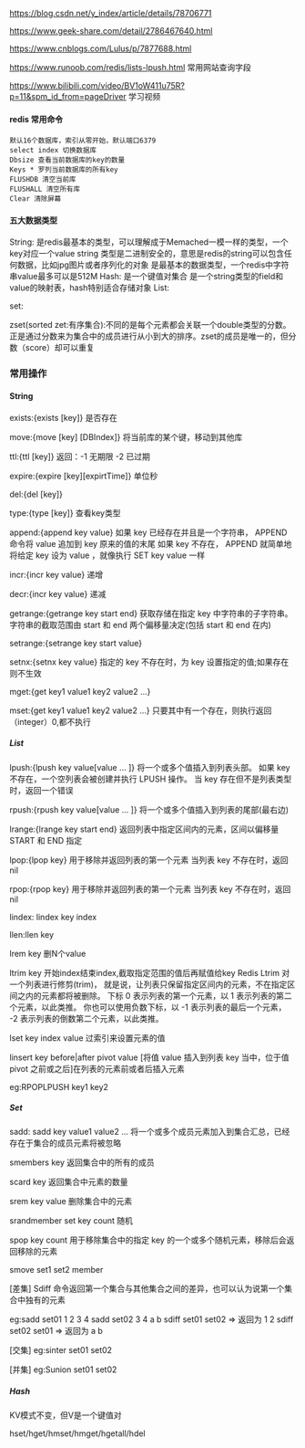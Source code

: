 <!--
 * @Author: your name
 * @Date: 2020-11-10 15:11:26
 * @LastEditTime: 2021-05-18 17:00:36
 * @LastEditors: Please set LastEditors
 * @Description: In User Settings Edit
 * @FilePath: \Notes\Redis\下载操作文档.md
-->
https://blog.csdn.net/y_index/article/details/78706771

https://www.geek-share.com/detail/2786467640.html

https://www.cnblogs.com/Lulus/p/7877688.html

https://www.runoob.com/redis/lists-lpush.html  常用网站查询字段

https://www.bilibili.com/video/BV1oW411u75R?p=11&spm_id_from=pageDriver  学习视频

#### redis 常用命令

```redis
默认16个数据库，索引从零开始，默认端口6379
select index 切换数据库 
Dbsize 查看当前数据库的key的数量
Keys * 罗列当前数据库的所有key
FLUSHDB 清空当前库
FLUSHALL 清空所有库
Clear 清除屏幕
```

#### 五大数据类型

String: 是redis最基本的类型，可以理解成于Memached一模一样的类型，一个key对应一个value
        string 类型是二进制安全的，意思是redis的string可以包含任何数据，比如jpg图片或者序列化的对象
        是最基本的数据类型，一个redis中字符串value最多可以是512M
Hash:   是一个键值对集合
        是一个string类型的field和value的映射表，hash特别适合存储对象
List:   

set:

zset(sorted zet:有序集合):不同的是每个元素都会关联一个double类型的分数。
        正是通过分数来为集合中的成员进行从小到大的排序。zset的成员是唯一的，但分数（score）却可以重复

### 常用操作

#### String

exists:{exists [key]}  是否存在

move:{move [key] [DBIndex]} 将当前库的某个键，移动到其他库 

ttl:{ttl [key]} 返回：-1  无期限    -2  已过期

expire:{expire [key][expirtTime]} 单位秒  

del:{del [key]}

type:{type [key]} 查看key类型

append:{append key value}  如果 key 已经存在并且是一个字符串， APPEND 命令将 value 追加到 key 原来的值的末尾
                           如果 key 不存在， APPEND 就简单地将给定 key 设为  value ，就像执行 SET key value 一样

incr:{incr key value} 递增
 
decr:{incr key value} 递减

getrange:{getrange key start end} 获取存储在指定 key 中字符串的子字符串。字符串的截取范围由 start 和 end 两个偏移量决定(包括 start 和 end 在内)

setrange:{setrange key start value}

setnx:{setnx key value} 指定的 key 不存在时，为 key 设置指定的值;如果存在则不生效

mget:{get key1 value1 key2 value2 ...}

mset:{get key1 value1 key2 value2 ...}  只要其中有一个存在，则执行返回（integer）0,都不执行

##### List

lpush:{lpush key value[value ... ]}  将一个或多个值插入到列表头部。 如果 key 不存在，一个空列表会被创建并执行 LPUSH 操作。 当 key 存在但不是列表类型时，返回一个错误

rpush:{rpush key value[value ... ]}  将一个或多个值插入到列表的尾部(最右边)

lrange:{lrange key start end}  返回列表中指定区间内的元素，区间以偏移量 START 和 END 指定

lpop:{lpop key} 用于移除并返回列表的第一个元素 当列表 key 不存在时，返回 nil 

rpop:{rpop key} 用于移除并返回列表的第一个元素 当列表 key 不存在时，返回 nil 

lindex: lindex key index 

llen:llen key

lrem key 删N个value

ltrim key 开始index结束index,截取指定范围的值后再赋值给key Redis Ltrim 对一个列表进行修剪(trim)，
          就是说，让列表只保留指定区间内的元素，不在指定区间之内的元素都将被删除。
          下标 0 表示列表的第一个元素，以 1 表示列表的第二个元素，以此类推。
          你也可以使用负数下标，以 -1 表示列表的最后一个元素， -2 表示列表的倒数第二个元素，以此类推。

lset key index value  过索引来设置元素的值

linsert  key before|after  pivot  value       [将值 value 插入到列表 key 当中，位于值 pivot 之前或之后]在列表的元素前或者后插入元素

eg:RPOPLPUSH key1 key2

##### Set

sadd: sadd key value1 value2 ... 将一个或多个成员元素加入到集合汇总，已经存在于集合的成员元素将被忽略

smembers key  返回集合中的所有的成员 

scard key  返回集合中元素的数量

srem key value 删除集合中的元素

srandmember set key count  随机

spop key count  用于移除集合中的指定 key 的一个或多个随机元素，移除后会返回移除的元素

smove set1 set2 member

[差集]
Sdiff 命令返回第一个集合与其他集合之间的差异，也可以认为说第一个集合中独有的元素

eg:sadd set01 1 2 3 4   sadd set02 3 4 a b   sdiff set01 set02 => 返回为 1 2    sdiff set02 set01 => 返回为 a b

[交集]
eg:sinter set01 set02

[并集]
eg:Sunion set01 set02

##### Hash

KV模式不变，但V是一个键值对

hset/hget/hmset/hmget/hgetall/hdel
